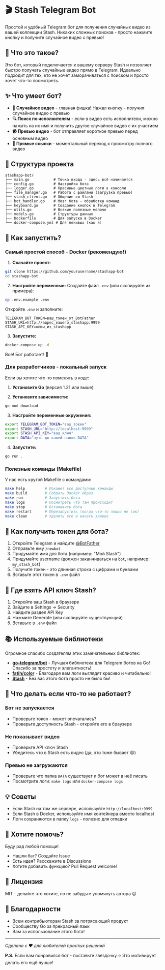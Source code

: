 # 🎬 Stash Telegram Bot

Простой и удобный Telegram бот для получения случайных видео из вашей коллекции Stash. Никаких сложных поисков - просто нажмите кнопку и получите случайное видео с превью!

## 🤔 Что это такое?

Это бот, который подключается к вашему серверу Stash и позволяет быстро получать случайные видео прямо в Telegram. Идеально подходит для тех, кто не хочет заморачиваться с поиском и просто хочет что-то посмотреть.

## ✨ Что умеет бот?

- **🎲 Случайное видео** - главная фишка! Нажал кнопку - получил случайное видео с превью
- **🔍 Поиск по исполнителям** - если в видео есть исполнители, можно нажать на их имя и получить другое случайное видео с их участием
- **📹 Превью видео** - бот отправляет короткое превью перед основным видео
- **🔗 Прямые ссылки** - моментальный переход к просмотру полного видео

## 📁 Структура проекта

```
stashapp-bot/
├── main.go           # Точка входа - здесь всё начинается
├── config.go         # Настройки бота
├── logger.go         # Красивые цветные логи в консоли
├── file_manager.go   # Работа с файлами (загрузка превью)
├── stash_client.go   # Общение со Stash
├── bot_handler.go    # Мозг бота - обработка команд
├── keyboard.go       # Создание кнопок в Telegram
├── utils.go          # Всякие полезные мелочи
├── models.go         # Структуры данных
├── Dockerfile        # Для запуска в Docker
└── docker-compose.yml # Для ленивых (как я)
```

## 🚀 Как запустить?

### Самый простой способ - Docker (рекомендую!)

1. **Скачайте проект:**
```bash
git clone https://github.com/yourusername/stashapp-bot
cd stashapp-bot
```

2. **Настройте переменные:**
   Создайте файл `.env` (или скопируйте из примера):
```bash
cp .env.example .env
```

Откройте `.env` и заполните:
```env
TELEGRAM_BOT_TOKEN=ваш_токен_от_BotFather
STASH_URL=http://адрес_вашего_stashapp:9999
STASH_API_KEY=ключ_из_stashapp
```

3. **Запустите:**
```bash
docker-compose up -d
```

Всё! Бот работает! 🎉

### Для разработчиков - локальный запуск

Если вы хотите что-то поменять в коде:

1. **Установите Go** (версия 1.21 или выше)

2. **Установите зависимости:**
```bash
go mod download
```

3. **Настройте переменные окружения:**
```bash
export TELEGRAM_BOT_TOKEN="ваш_токен"
export STASH_URL="http://localhost:9999"
export STASH_API_KEY="ваш_ключ"
export DATA="путь до вашей папки DATA"
```

4. **Запустите:**
```bash
go run .
```

### Полезные команды (Makefile)

У нас есть крутой Makefile с командами:

```bash
make help         # Покажет все доступные команды
make build        # Собрать Docker образ
make run          # Запустить бота
make logs         # Посмотреть что там происходит
make stop         # Остановить бота
make restart      # Перезапустить (когда что-то пошло не так)
make clean        # Удалить всё и начать заново
```

## 🤖 Как получить токен для бота?

1. Откройте Telegram и найдите [@BotFather](https://t.me/botfather)
2. Отправьте ему `/newbot`
3. Придумайте имя для бота (например: "Мой Stash")
4. Придумайте username (должен заканчиваться на `bot`, например: `my_stash_bot`)
5. Получите токен - это длинная строка с цифрами и буквами
6. Вставьте этот токен в `.env` файл

## 🔑 Где взять API ключ Stash?

1. Откройте ваш Stash в браузере
2. Зайдите в Settings → Security
3. Найдите раздел API Key
4. Нажмите Generate (или скопируйте существующий)
5. Вставьте в `.env` файл

## 📚 Используемые библиотеки

Огромное спасибо создателям этих замечательных библиотек:

- **[go-telegram/bot](https://github.com/go-telegram/bot)** - Лучшая библиотека для Telegram ботов на Go! Спасибо за простоту и элегантность!
- **[fatih/color](https://github.com/fatih/color)** - Благодаря вам логи выглядят красиво и читабельно!
- **[Stash](https://github.com/stashapp/stash)** - Без вас этого бота просто не было бы!

## 🐛 Что делать если что-то не работает?

### Бот не запускается
- Проверьте токен - может опечатались?
- Проверьте доступность Stash - откройте его в браузере

### Не показывает видео
- Проверьте API ключ Stash
- Убедитесь что в Stash есть видео (да, это тоже бывает 😄)

### Превью не загружаются
- Проверьте что папка `DATA` существует и бот может в неё писать
- Посмотрите логи: `make logs` или `docker-compose logs`

## 💡 Советы

- Если Stash на том же сервере, используйте `http://localhost:9999`
- Если Stash в Docker, используйте имя контейнера вместо localhost
- Логи сохраняются в папку `logs` - полезно для отладки

## 🤝 Хотите помочь?

Буду рад любой помощи!
- Нашли баг? Создайте Issue
- Есть идея? Расскажите в Discussions
- Хотите добавить функцию? Pull Request welcome!

## 📝 Лицензия

MIT - делайте что хотите, но не забудьте упомянуть автора 😊

## 🙏 Благодарности

- Всем контрибьюторам Stash за потрясающий продукт
- Сообществу Go за прекрасный язык
- Вам за использование этого бота!

---

*Сделано с ❤️ для любителей простых решений*

**P.S.** Если вам понравился бот - поставьте звёздочку ⭐ Это мотивирует делать его ещё лучше!
